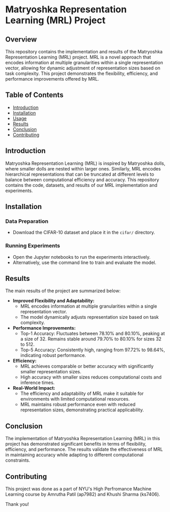 # Matryoshka Representation Learning (MRL) Project

## Overview
This repository contains the implementation and results of the Matryoshka Representation Learning (MRL) project. MRL is a novel approach that encodes information at multiple granularities within a single representation vector, allowing for dynamic adjustment of representation sizes based on task complexity. This project demonstrates the flexibility, efficiency, and performance improvements offered by MRL.

## Table of Contents
- [Introduction](#introduction)
- [Installation](#installation)
- [Usage](#usage)
- [Results](#results)
- [Conclusion](#conclusion)
- [Contributing](#contributing)

## Introduction
Matryoshka Representation Learning (MRL) is inspired by Matryoshka dolls, where smaller dolls are nested within larger ones. Similarly, MRL encodes hierarchical representations that can be truncated at different levels to balance between computational efficiency and accuracy. This repository contains the code, datasets, and results of our MRL implementation and experiments.

## Installation
### Data Preparation
- Download the CIFAR-10 dataset and place it in the `cifar/` directory.

### Running Experiments
- Open the Jupyter notebooks to run the experiments interactively.
- Alternatively, use the command line to train and evaluate the model.

## Results
The main results of the project are summarized below:
- **Improved Flexibility and Adaptability:**
  - MRL encodes information at multiple granularities within a single representation vector.
  - The model dynamically adjusts representation size based on task complexity.
- **Performance Improvements:**
  - Top-1 Accuracy: Fluctuates between 78.10% and 80.10%, peaking at a size of 32. Remains stable around 79.70% to 80.10% for sizes 32 to 512.
  - Top-5 Accuracy: Consistently high, ranging from 97.72% to 98.64%, indicating robust performance.
- **Efficiency:**
  - MRL achieves comparable or better accuracy with significantly smaller representation sizes.
  - High accuracy with smaller sizes reduces computational costs and inference times.
- **Real-World Impact:**
  - The efficiency and adaptability of MRL make it suitable for environments with limited computational resources.
  - MRL maintains robust performance even with reduced representation sizes, demonstrating practical applicability.

## Conclusion
The implementation of Matryoshka Representation Learning (MRL) in this project has demonstrated significant benefits in terms of flexibility, efficiency, and performance. The results validate the effectiveness of MRL in maintaining accuracy while adapting to different computational constraints.

## Contributing
This project was done as a part of NYU's High Perfromance Machine Learning course by Amrutha Patil (ap7982) and Khushi Sharma (ks7406).

Thank you!

